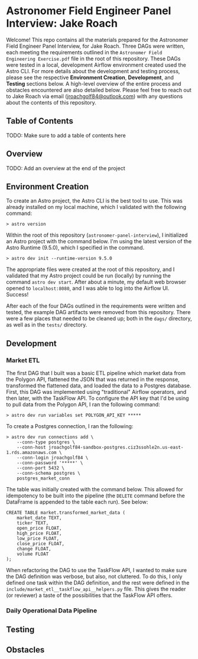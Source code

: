 # Astronomer Field Engineer Panel Interview: Jake Roach

Welcome! This repo contains all the materials prepared for the Astronomer Field Engineer Panel Interview, for Jake 
 Roach. Three DAGs were written, each meeting the requirements outlined in the 
 `Astronomer Field Engineering Exercise.pdf` file in the root of this repository. These DAGs were tested in a local, 
 development Airflow environment created used the Astro CLI. For more details about the development and testing process, 
 please see the respective **Environment Creation**, **Development**, and **Testing** sections below. A high-level 
 overview of the entire process and obstacles encountered are also detailed below. Please feel free to reach out to Jake
 Roach via email (jroachgolf84@outlook.com) with any questions about the contents of this repository.

## Table of Contents
TODO: Make sure to add a table of contents here

## Overview
TODO: Add an overview at the end of the project

## Environment Creation

To create an Astro project, the Astro CLI is the best tool to use. This was already installed on  my local machine, 
 which I validated with the following command:

```commandline
> astro version
```

Within the root of this repository (`astronomer-panel-interview`), I initialized an Astro project with the command 
 below. I'm using the latest version of the Astro Runtime (9.5.0), which I specified in the command.

```commandline
> astro dev init --runtime-version 9.5.0
```
The appropriate files were created at the root of this repository, and I validated that my Astro project could be run
 (locally) by running the command `astro dev start`. After about a minute, my default web browser opened to 
 `localhost:8080`, and I was able to log into the Airflow UI. Success!

After each of the four DAGs outlined in the requirements were written and tested, the example DAG artifacts were removed
 from this repository. There were a few places that needed to be cleaned up; both in the `dags/` directory, as well as in 
 the `tests/` directory.

## Development

### Market ETL
The first DAG that I built was a basic ETL pipeline which  market data from the Polygon API, flattened the JSON that was
 returned in the response, transformed the flattened data, and loaded the data to a Postgres database. First, this DAG 
 was implemented using "traditional" Airflow operators, and then later, with the TaskFlow API. To configure the API key 
 that I'd be using to pull data from the Polygon API, I ran the following command: 

```commandline
> astro dev run variables set POLYGON_API_KEY *****
```

To create a Postgres connection, I ran the following:

```commandline
> astro dev run connections add \
    --conn-type postgres \
    --conn-host jroachgolf84-sandbox-postgres.ciz3ssohle2n.us-east-1.rds.amazonaws.com \
    --conn-login jroachgolf84 \
    --conn-password '*****' \
    --conn-port 5432 \
    --conn-schema postgres \
    postgres_market_conn
```

The table was initially created with the command below. This allowed for idempotency to be built into the pipeline (the
 `DELETE` command before the DataFrame is appended to the table each run). See below:

``` {sql}
CREATE TABLE market.transformed_market_data (
	market_date TEXT,
	ticker TEXT,
	open_price FLOAT,
	high_price FLOAT,
	low_price FLOAT,
	close_price FLOAT,
	change FLOAT,
	volume FLOAT
);
```

When refactoring the DAG to use the TaskFlow API, I wanted to make sure the DAG definition was verbose, but also,
 not cluttered. To do this, I only defined one task within the DAG definition, and the rest were defined in the
 `include/market_etl__taskflow_api__helpers.py` file. This gives the reader (or reviewer) a taste of the possibilities
 that the TaskFlow API offers.

### Daily Operational Data Pipeline

## Testing

## Obstacles
